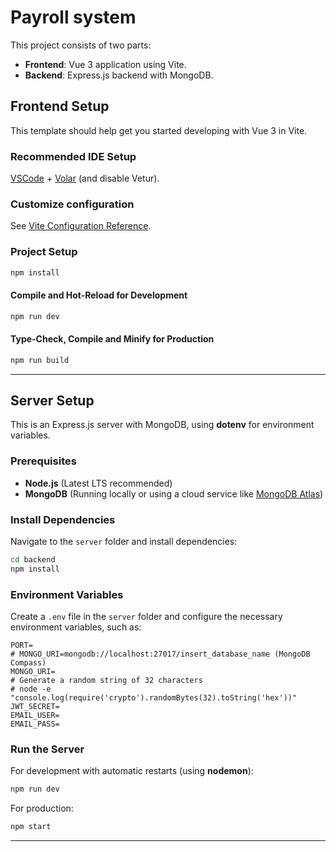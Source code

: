 # Payroll system

This project consists of two parts:

- **Frontend**: Vue 3 application using Vite.
- **Backend**: Express.js backend with MongoDB.

## Frontend Setup

This template should help get you started developing with Vue 3 in Vite.

### Recommended IDE Setup

[VSCode](https://code.visualstudio.com/) + [Volar](https://marketplace.visualstudio.com/items?itemName=Vue.volar) (and disable Vetur).

### Customize configuration

See [Vite Configuration Reference](https://vite.dev/config/).

### Project Setup

```sh
npm install
```

#### Compile and Hot-Reload for Development

```sh
npm run dev
```

#### Type-Check, Compile and Minify for Production

```sh
npm run build
```

---

## Server Setup

This is an Express.js server with MongoDB, using **dotenv** for environment variables.

### Prerequisites

- **Node.js** (Latest LTS recommended)
- **MongoDB** (Running locally or using a cloud service like [MongoDB Atlas](https://www.mongodb.com/atlas))

### Install Dependencies

Navigate to the `server` folder and install dependencies:

```sh
cd backend
npm install
```

### Environment Variables

Create a `.env` file in the `server` folder and configure the necessary environment variables, such as:

```
PORT=
# MONGO_URI=mongodb://localhost:27017/insert_database_name (MongoDB Compass)
MONGO_URI=
# Generate a random string of 32 characters
# node -e "console.log(require('crypto').randomBytes(32).toString('hex'))"
JWT_SECRET=
EMAIL_USER=
EMAIL_PASS=
```

### Run the Server

For development with automatic restarts (using **nodemon**):

```sh
npm run dev
```

For production:

```sh
npm start
```

---
